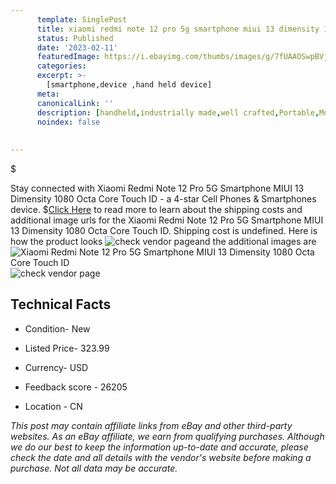```yaml
---
      template: SinglePost
      title: xiaomi redmi note 12 pro 5g smartphone miui 13 dimensity 1080 octa core touch id
      status: Published
      date: '2023-02-11'
      featuredImage: https://i.ebayimg.com/thumbs/images/g/7fUAAOSwpBVjW0Qr/s-l225.jpg
      categories: 
      excerpt: >-
        [smartphone,device ,hand held device]
      meta:
      canonicalLink: ''
      description: [handheld,industrially made,well crafted,Portable,Mobile,Compact,Convenient,Lightweight,Maneuverable,Man-portable,Miniature,Carriable,Hand-held,Light,Holdable,Transportable,Mobile device,Pocket-sized,On-the-go,Wireless,Cordless,Compact size,Convenient size, smartphone,device ,hand held device]
      noindex: false
      
        
---
```

$

Stay connected with Xiaomi Redmi Note 12 Pro 5G Smartphone MIUI 13 Dimensity 1080 Octa Core Touch ID - a 4-star Cell Phones & Smartphones device.
$[Click Here](https://www.ebay.com/itm/204134235132?hash=item2f87593bfc%3Ag%3A7fUAAOSwpBVjW0Qr&mkevt=1&mkcid=1&mkrid=711-53200-19255-0&campid=%253CePNCampaignId%253E&customid=%253CreferenceId%253E&toolid=10049) to read more to learn about the shipping costs and additional image urls for the Xiaomi Redmi Note 12 Pro 5G Smartphone MIUI 13 Dimensity 1080 Octa Core Touch ID. Shipping cost is undefined. Here is how the product looks ![check vendor page](https://i.ebayimg.com/thumbs/images/g/7fUAAOSwpBVjW0Qr/s-l225.jpg)and the additional images are![Xiaomi Redmi Note 12 Pro 5G Smartphone MIUI 13 Dimensity 1080 Octa Core Touch ID](https://i.ebayimg.com/images/g/7fUAAOSwpBVjW0Qr/s-l960.jpg)![check vendor page](https://origin-galleryplus.ebayimg.com/ws/web/204134235132_2_0_1/225x225.jpg,https://origin-galleryplus.ebayimg.com/ws/web/204134235132_3_0_1/225x225.jpg,https://origin-galleryplus.ebayimg.com/ws/web/204134235132_4_0_1/225x225.jpg,https://origin-galleryplus.ebayimg.com/ws/web/204134235132_5_0_1/225x225.jpg,https://origin-galleryplus.ebayimg.com/ws/web/204134235132_6_0_1/225x225.jpg,https://origin-galleryplus.ebayimg.com/ws/web/204134235132_7_0_1/225x225.jpg)



 ## Technical Facts 



     
      

 - Condition- New 


      

 - Listed Price- 323.99 


      

 - Currency- USD 


      

 - Feedback score - 26205 


      

 - Location - CN 


      
      

 *_This post may contain affiliate links from eBay and other third-party websites. As an eBay affiliate, we earn from qualifying purchases. Although we do our best to keep the information up-to-date and accurate, please check the date and all details with the vendor's website before making a purchase. Not all data may be accurate._*






